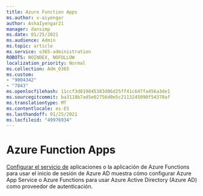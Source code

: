```yaml
---
title: Azure Function Apps
ms.author: v-aiyengar
author: AshaIyengar21
manager: dansimp
ms.date: 01/25/2021
ms.audience: Admin
ms.topic: article
ms.service: o365-administration
ROBOTS: NOINDEX, NOFOLLOW
localization_priority: Normal
ms.collection: Adm_O365
ms.custom:
- "9004342"
- "7843"
ms.openlocfilehash: 11ccf3d819845383d06d25ff41c647fa456a3de1
ms.sourcegitcommit: ba3118b7ad5e02756d0e5c2113245090f54370af
ms.translationtype: MT
ms.contentlocale: es-ES
ms.lasthandoff: 01/25/2021
ms.locfileid: "49976934"
---
```

# <a name="azure-function-apps"></a>Azure Function Apps

[Configurar el servicio de](https://docs.microsoft.com/azure/app-service/configure-authentication-provider-aad) aplicaciones o la aplicación de Azure Functions para usar el inicio de sesión de Azure AD muestra cómo configurar Azure App Service o Azure Functions para usar Azure Active Directory (Azure AD) como proveedor de autenticación.